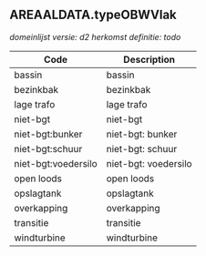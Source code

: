 ## AREAALDATA.typeOBWVlak

*domeinlijst versie: d2* *herkomst definitie: todo*

 |Code |Description	|
|	---	|	---	|
| bassin | bassin |
| bezinkbak | bezinkbak |
| lage trafo | lage trafo |
| niet-bgt | niet-bgt |
| niet-bgt:bunker | niet-bgt: bunker |
| niet-bgt:schuur | niet-bgt: schuur |
| niet-bgt:voedersilo | niet-bgt: voedersilo |
| open loods | open loods |
| opslagtank | opslagtank |
| overkapping | overkapping |
| transitie | transitie |
| windturbine | windturbine |
